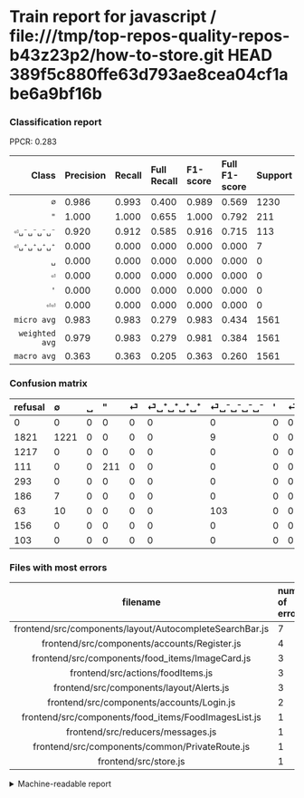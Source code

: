 # Train report for javascript / file:///tmp/top-repos-quality-repos-b43z23p2/how-to-store.git HEAD 389f5c880ffe63d793ae8cea04cf1abe6a9bf16b

### Classification report

PPCR: 0.283

| Class | Precision | Recall | Full Recall | F1-score | Full F1-score | Support | Full Support | PPCR |
|------:|:----------|:-------|:------------|:---------|:---------|:--------|:-------------|:-----|
| `∅` | 0.986| 0.993| 0.400| 0.989| 0.569| 1230| 3051| 0.403 |
| `"` | 1.000| 1.000| 0.655| 1.000| 0.792| 211| 322| 0.655 |
| `⏎␣⁻␣⁻␣⁻␣⁻` | 0.920| 0.912| 0.585| 0.916| 0.715| 113| 176| 0.642 |
| `⏎␣⁺␣⁺␣⁺␣⁺` | 0.000| 0.000| 0.000| 0.000| 0.000| 7| 193| 0.036 |
| `␣` | 0.000| 0.000| 0.000| 0.000| 0.000| 0| 1217| 0.000 |
| `⏎` | 0.000| 0.000| 0.000| 0.000| 0.000| 0| 293| 0.000 |
| `'` | 0.000| 0.000| 0.000| 0.000| 0.000| 0| 156| 0.000 |
| `⏎⏎` | 0.000| 0.000| 0.000| 0.000| 0.000| 0| 103| 0.000 |
| `micro avg` | 0.983| 0.983| 0.279| 0.983| 0.434| 1561| 5511| 0.283 |
| `weighted avg` | 0.979| 0.983| 0.279| 0.981| 0.384| 1561| 5511| 0.283 |
| `macro avg` | 0.363| 0.363| 0.205| 0.363| 0.260| 1561| 5511| 0.283 |

### Confusion matrix

|refusal|  ∅| ␣| "| ⏎| ⏎␣⁺␣⁺␣⁺␣⁺| ⏎␣⁻␣⁻␣⁻␣⁻| '| ⏎⏎| 
|:---|:---|:---|:---|:---|:---|:---|:---|:---|
|0 |0 |0 |0 |0 |0 |0 |0 |0 |
|1821 |1221 |0 |0 |0 |0 |9 |0 |0 |
|1217 |0 |0 |0 |0 |0 |0 |0 |0 |
|111 |0 |0 |211 |0 |0 |0 |0 |0 |
|293 |0 |0 |0 |0 |0 |0 |0 |0 |
|186 |7 |0 |0 |0 |0 |0 |0 |0 |
|63 |10 |0 |0 |0 |0 |103 |0 |0 |
|156 |0 |0 |0 |0 |0 |0 |0 |0 |
|103 |0 |0 |0 |0 |0 |0 |0 |0 |

### Files with most errors

| filename | number of errors|
|:----:|:-----|
| frontend/src/components/layout/AutocompleteSearchBar.js | 7 |
| frontend/src/components/accounts/Register.js | 4 |
| frontend/src/components/food_items/ImageCard.js | 3 |
| frontend/src/actions/foodItems.js | 3 |
| frontend/src/components/layout/Alerts.js | 3 |
| frontend/src/components/accounts/Login.js | 2 |
| frontend/src/components/food_items/FoodImagesList.js | 1 |
| frontend/src/reducers/messages.js | 1 |
| frontend/src/components/common/PrivateRoute.js | 1 |
| frontend/src/store.js | 1 |

<details>
    <summary>Machine-readable report</summary>
```json
{
  "cl_report": {"\"": {"f1-score": 1.0, "precision": 1.0, "recall": 1.0, "support": 211}, "\u0027": {"f1-score": 0.0, "precision": 0.0, "recall": 0.0, "support": 0}, "macro avg": {"f1-score": 0.36312758869079775, "precision": 0.3632388789522271, "recall": 0.36302341895100365, "support": 1561}, "micro avg": {"f1-score": 0.9833440102498399, "precision": 0.9833440102498399, "recall": 0.9833440102498399, "support": 1561}, "weighted avg": {"f1-score": 0.9811018047161398, "precision": 0.9788786018330193, "recall": 0.9833440102498399, "support": 1561}, "\u2205": {"f1-score": 0.9894651539708265, "precision": 0.9862681744749596, "recall": 0.9926829268292683, "support": 1230}, "\u23ce": {"f1-score": 0.0, "precision": 0.0, "recall": 0.0, "support": 0}, "\u23ce\u23ce": {"f1-score": 0.0, "precision": 0.0, "recall": 0.0, "support": 0}, "\u23ce\u2423\u207a\u2423\u207a\u2423\u207a\u2423\u207a": {"f1-score": 0.0, "precision": 0.0, "recall": 0.0, "support": 7}, "\u23ce\u2423\u207b\u2423\u207b\u2423\u207b\u2423\u207b": {"f1-score": 0.9155555555555556, "precision": 0.9196428571428571, "recall": 0.911504424778761, "support": 113}, "\u2423": {"f1-score": 0.0, "precision": 0.0, "recall": 0.0, "support": 0}},
  "cl_report_full": {"\"": {"f1-score": 0.7917448405253283, "precision": 1.0, "recall": 0.65527950310559, "support": 322}, "\u0027": {"f1-score": 0.0, "precision": 0.0, "recall": 0.0, "support": 156}, "macro avg": {"f1-score": 0.2595482632869556, "precision": 0.3632388789522271, "recall": 0.20508792908333598, "support": 5511}, "micro avg": {"f1-score": 0.4341063348416289, "precision": 0.9833440102498399, "recall": 0.2785338414080929, "support": 5511}, "weighted avg": {"f1-score": 0.3843147757944622, "precision": 0.6338162480820622, "recall": 0.2785338414080929, "support": 5511}, "\u2205": {"f1-score": 0.5693634879925391, "precision": 0.9862681744749596, "recall": 0.400196656833825, "support": 3051}, "\u23ce": {"f1-score": 0.0, "precision": 0.0, "recall": 0.0, "support": 293}, "\u23ce\u23ce": {"f1-score": 0.0, "precision": 0.0, "recall": 0.0, "support": 103}, "\u23ce\u2423\u207a\u2423\u207a\u2423\u207a\u2423\u207a": {"f1-score": 0.0, "precision": 0.0, "recall": 0.0, "support": 193}, "\u23ce\u2423\u207b\u2423\u207b\u2423\u207b\u2423\u207b": {"f1-score": 0.7152777777777778, "precision": 0.9196428571428571, "recall": 0.5852272727272727, "support": 176}, "\u2423": {"f1-score": 0.0, "precision": 0.0, "recall": 0.0, "support": 1217}},
  "ppcr": 0.2832516784612593
}
```
</details>
